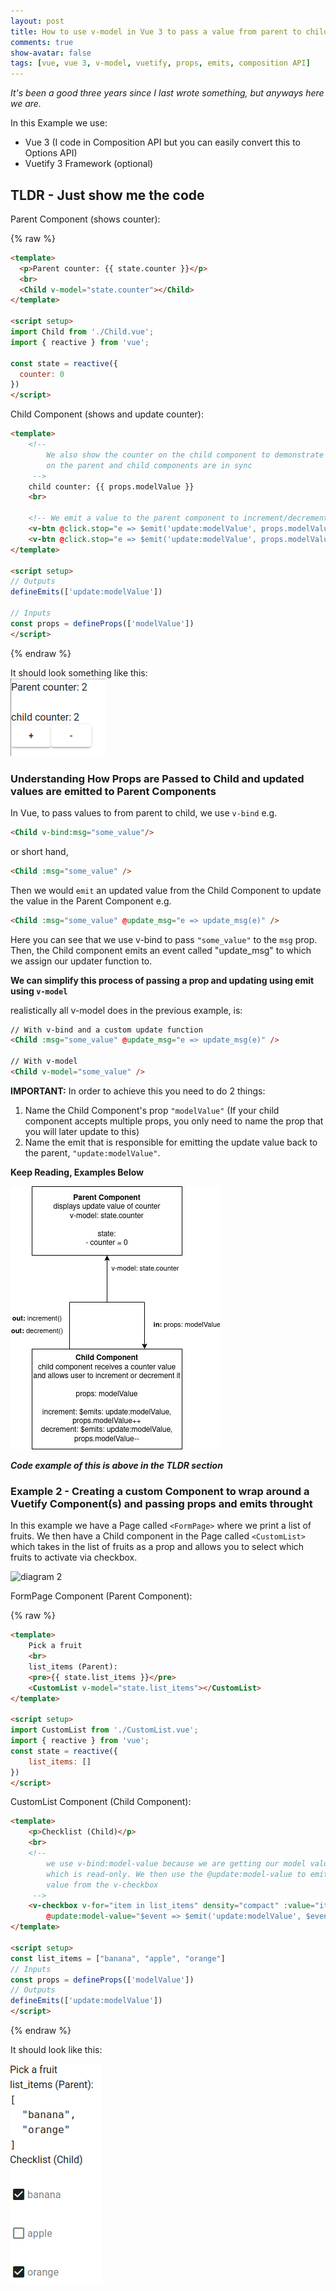```yaml
---
layout: post
title: How to use v-model in Vue 3 to pass a value from parent to child component and then update the value from child to parent (BONUS - Example with Vuetify)
comments: true
show-avatar: false
tags: [vue, vue 3, v-model, vuetify, props, emits, composition API]
---
```



*It's been a good three years since I last wrote something, but anyways here we are.*

In this Example we use:
- Vue 3 (I code in Composition API but you can easily convert this to Options API)
- Vuetify 3 Framework (optional)

## TLDR - Just show me the code

Parent Component (shows counter):

{% raw %}
```html
<template>
  <p>Parent counter: {{ state.counter }}</p>
  <br>
  <Child v-model="state.counter"></Child>
</template>

<script setup>
import Child from './Child.vue';
import { reactive } from 'vue';

const state = reactive({
  counter: 0
})
</script>
```

Child Component (shows and update counter):
```html
<template>
    <!-- 
        We also show the counter on the child component to demonstrate that the counter
        on the parent and child components are in sync
     -->
    child counter: {{ props.modelValue }}
    <br>

    <!-- We emit a value to the parent component to increment/decrement the parent counter -->
    <v-btn @click.stop="e => $emit('update:modelValue', props.modelValue + 1)">+</v-btn>
    <v-btn @click.stop="e => $emit('update:modelValue', props.modelValue - 1)">-</v-btn>
</template>

<script setup>
// Outputs
defineEmits(['update:modelValue'])

// Inputs
const props = defineProps(['modelValue'])
</script>
```

{% endraw %}

It should look something like this: 
<br>
![v-model example 1](/img/v-model-example-1.png)



### Understanding How Props are Passed to Child and updated values are emitted to Parent Components

In Vue, to pass values to from parent to child, we use ``v-bind`` e.g. 
```html
<Child v-bind:msg="some_value"/>
``` 
or short hand, 
```html
<Child :msg="some_value" />
```

Then we would ``emit`` an updated value from the Child Component to update the value in the Parent Component e.g. 
```html
<Child :msg="some_value" @update_msg="e => update_msg(e)" />
```
Here you can see that we use v-bind to pass ``"some_value"`` to the ``msg`` prop. Then, the Child component emits an event called "update_msg" to which we assign our updater function to.

**We can simplify this process of passing a prop and updating using emit using ``v-model``**

realistically all v-model does in the previous example, is:
```html
// With v-bind and a custom update function
<Child :msg="some_value" @update_msg="e => update_msg(e)" />

// With v-model
<Child v-model="some_value" />
```
**IMPORTANT:** In order to achieve this you need to do 2 things:
1. Name the Child Component's prop ``"modelValue"`` (If your child component accepts multiple props, you only need to name the prop that you will later update to this)
2. Name the emit that is responsible for emitting the update value back to the parent, ```"update:modelValue"```.

**Keep Reading, Examples Below**

![diagram 1](/img/Vue_3-model-update_1.png)


***Code example of this is above in the TLDR section***

### Example 2 - Creating a custom Component to wrap around a Vuetify Component(s) and passing props and emits throught

In this example we have a Page called ``<FormPage>`` where we print  a list of fruits. We then have a Child component in the Page called ``<CustomList>`` which takes in the list of fruits as a prop and allows you to select which fruits to activate via checkbox.

![diagram 2](/img/Vue_3_model_update_2.png.png)

FormPage Component (Parent Component):

{% raw %}
```html
<template>
    Pick a fruit
    <br>
    list_items (Parent):
    <pre>{{ state.list_items }}</pre>
    <CustomList v-model="state.list_items"></CustomList>
</template>

<script setup>
import CustomList from './CustomList.vue';
import { reactive } from 'vue';
const state = reactive({
    list_items: []
})
</script>
```

CustomList Component (Child Component):

```html
<template>
    <p>Checklist (Child)</p>
    <br>
    <!-- 
        we use v-bind:model-value because we are getting our model value from props 
        which is read-only. We then use the @update:model-value to emit the updated
        value from the v-checkbox
     -->
    <v-checkbox v-for="item in list_items" density="compact" :value="item" :label="item" :model-value="props.modelValue"
        @update:model-value="$event => $emit('update:modelValue', $event)"></v-checkbox>
</template>

<script setup>
const list_items = ["banana", "apple", "orange"]
// Inputs
const props = defineProps(['modelValue'])
// Outputs
defineEmits(['update:modelValue'])
</script>
```
{% endraw %}

It should look like this:

![example 2](/img/v-model-example-2.png)